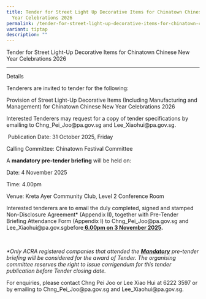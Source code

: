 ```yaml
---
title: Tender for Street Light Up Decorative Items for Chinatown Chinese New
  Year Celebrations 2026
permalink: /tender-for-street-light-up-decorative-items-for-chinatown-chinese-new-year-celebrations-2026/
variant: tiptap
description: ""
---
```

<p>Tender for Street Light-Up Decorative Items for Chinatown Chinese New
Year Celebrations 2026</p>
<hr>
<p>Details</p>
<p>Tenderers are invited to tender for the following:</p>
<p>Provision of Street Light-Up Decorative Items (Including Manufacturing
and Management) for Chinatown Chinese New Year Celebrations 2026</p>
<p>Interested Tenderers may request for a copy of tender specifications by
emailing to <a rel="noopener noreferrer nofollow" target="_blank">Chng_Pei_Joo@pa.gov.sg</a> and
<a rel="noopener noreferrer nofollow" target="_blank">Lee_Xiaohui@pa.gov.sg</a>.</p>
<p>&nbsp;Publication Date: 31 October 2025, Friday</p>
<p>Calling Committee: Chinatown Festival Committee</p>
<p>A <strong>mandatory pre-tender briefing</strong> will be held on:</p>
<p>Date: 4 November 2025&nbsp;</p>
<p>Time: 4.00pm&nbsp;</p>
<p>Venue: Kreta Ayer Community Club, Level 2 Conference Room&nbsp;</p>
<p></p>
<p>Interested tenderers are to email the duly completed, signed and stamped
Non-Disclosure Agreement* (Appendix II), together with Pre-Tender Briefing
Attendance Form (Appendix I) to <a rel="noopener noreferrer nofollow" target="_blank">Chng_Pei_Joo@pa.gov.sg</a> and
<a rel="noopener noreferrer nofollow" target="_blank">Lee_Xiaohui@pa.gov.sg</a>before<strong><u> 6.00pm on 3 November 2025</u>.</strong>
</p>
<p>&nbsp;</p>
<p><em>*Only ACRA registered companies that attended the </em><strong><em><u>Mandatory</u></em></strong><em> pre-tender briefing will be considered for the award of Tender. The organising committee reserves the right to issue corrigendum for this tender publication before Tender closing date.</em>
</p>
<p>For enquiries, please contact Chng Pei Joo or Lee Xiao Hui at 6222 3597
or by emailing to <a rel="noopener noreferrer nofollow" target="_blank">Chng_Pei_Joo@pa.gov.sg</a> and
<a rel="noopener noreferrer nofollow" target="_blank">Lee_Xiaohui@pa.gov.sg</a>.</p>